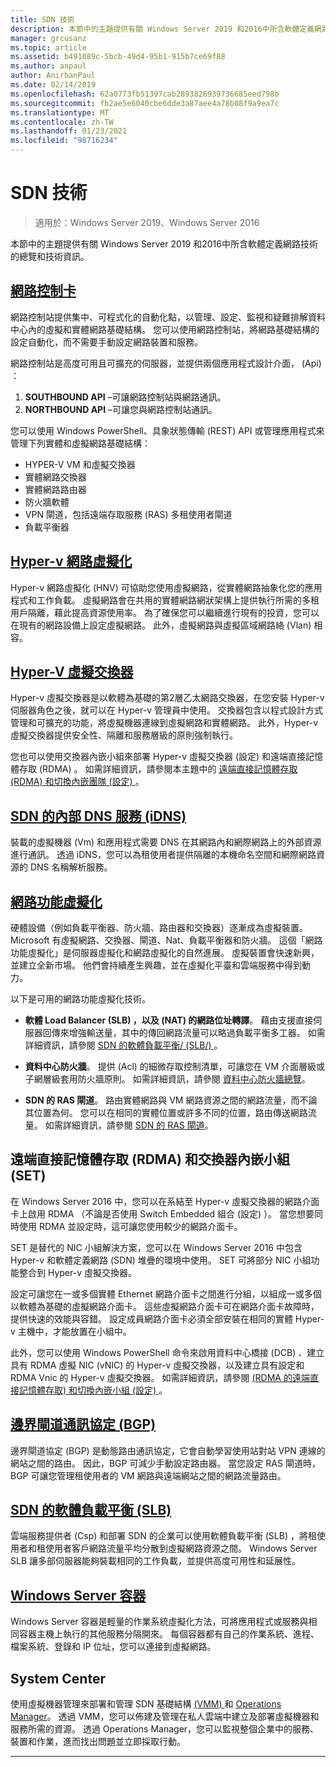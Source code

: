 ```yaml
---
title: SDN 技術
description: 本節中的主題提供有關 Windows Server 2019 和2016中所含軟體定義網路技術的總覽和技術資訊。
manager: grcusanz
ms.topic: article
ms.assetid: b491089c-5bcb-49d4-95b1-915b7ce69f88
ms.author: anpaul
author: AnirbanPaul
ms.date: 02/14/2019
ms.openlocfilehash: 62a0773fb51397cab2893826939736685eed798b
ms.sourcegitcommit: fb2ae5e6040cbe6dde3a87aee4a78b08f9a9ea7c
ms.translationtype: MT
ms.contentlocale: zh-TW
ms.lasthandoff: 01/23/2021
ms.locfileid: "98716234"
---
```

# <a name="sdn-technologies"></a>SDN 技術

>適用於：Windows Server 2019、Windows Server 2016

本節中的主題提供有關 Windows Server 2019 和2016中所含軟體定義網路技術的總覽和技術資訊。

## <a name="network-controller"></a>[網路控制卡](network-controller/Network-Controller.md)

網路控制站提供集中、可程式化的自動化點，以管理、設定、監視和疑難排解資料中心內的虛擬和實體網路基礎結構。 您可以使用網路控制站，將網路基礎結構的設定自動化，而不需要手動設定網路裝置和服務。

網路控制站是高度可用且可擴充的伺服器，並提供兩個應用程式設計介面， (Api) ：

1. **SOUTHBOUND API** –可讓網路控制站與網路通訊。
2. **NORTHBOUND API** –可讓您與網路控制站通訊。

您可以使用 Windows PowerShell、具象狀態傳輸 (REST) API 或管理應用程式來管理下列實體和虛擬網路基礎結構：

- HYPER-V VM 和虛擬交換器
- 實體網路交換器
- 實體網路路由器
- 防火牆軟體
- VPN 閘道，包括遠端存取服務 (RAS) 多租使用者閘道
- 負載平衡器

## <a name="hyper-v-network-virtualization"></a>[Hyper-v 網路虛擬化](hyper-v-network-virtualization/Hyper-V-Network-Virtualization.md)

Hyper-v 網路虛擬化 (HNV) 可協助您使用虛擬網路，從實體網路抽象化您的應用程式和工作負載。 虛擬網路會在共用的實體網路網狀架構上提供執行所需的多租用戶隔離，藉此提高資源使用率。 為了確保您可以繼續進行現有的投資，您可以在現有的網路設備上設定虛擬網路。 此外，虛擬網路與虛擬區域網路絡 (Vlan) 相容。

## <a name="hyper-v-virtual-switch"></a>[Hyper-V 虛擬交換器](../../../virtualization/hyper-v-virtual-switch/Hyper-V-Virtual-Switch.md)

Hyper-v 虛擬交換器是以軟體為基礎的第2層乙太網路交換器，在您安裝 Hyper-v 伺服器角色之後，就可以在 Hyper-v 管理員中使用。 交換器包含以程式設計方式管理和可擴充的功能，將虛擬機器連線到虛擬網路和實體網路。 此外，Hyper-v 虛擬交換器提供安全性、隔離和服務層級的原則強制執行。

您也可以使用交換器內嵌小組來部署 Hyper-v 虛擬交換器 (設定) 和遠端直接記憶體存取 (RDMA) 。 如需詳細資訊，請參閱本主題中的 [遠端直接記憶體存取 (RDMA) 和切換內嵌團隊 (設定) ](#remote-direct-memory-access-rdma-and-switch-embedded-teaming-set) 。

## <a name="internal-dns-service-idns-for-sdn"></a>[SDN 的內部 DNS 服務 (iDNS) ](Idns-for-Sdn.md)

裝載的虛擬機器 (Vm) 和應用程式需要 DNS 在其網路內和網際網路上的外部資源進行通訊。 透過 iDNS，您可以為租使用者提供隔離的本機命名空間和網際網路資源的 DNS 名稱解析服務。

## <a name="network-function-virtualization"></a>[網路功能虛擬化](network-function-virtualization/Network-Function-Virtualization.md)

硬體設備（例如負載平衡器、防火牆、路由器和交換器）逐漸成為虛擬裝置。 Microsoft 有虛擬網路、交換器、閘道、Nat、負載平衡器和防火牆。 這個「網路功能虛擬化」是伺服器虛擬化和網路虛擬化的自然進展。 虛擬裝置會快速新興，並建立全新市場。 他們會持續產生興趣，並在虛擬化平臺和雲端服務中得到動力。

以下是可用的網路功能虛擬化技術。

-   **軟體 Load Balancer (SLB) ，以及 (NAT) 的網路位址轉譯**。 藉由支援直接伺服器回傳來增強輸送量，其中的傳回網路流量可以略過負載平衡多工器。 如需詳細資訊，請參閱 [SDN 的軟體負載平衡/ (SLB/) ](network-function-virtualization/software-load-balancing-for-sdn.md)。

-   **資料中心防火牆**。 提供 (Acl) 的細微存取控制清單，可讓您在 VM 介面層級或子網層級套用防火牆原則。 如需詳細資訊，請參閱 [資料中心防火牆總覽](network-function-virtualization/Datacenter-Firewall-Overview.md)。

-   **SDN 的 RAS 閘道**。 路由實體網路與 VM 網路資源之間的網路流量，而不論其位置為何。 您可以在相同的實體位置或許多不同的位置，路由傳送網路流量。 如需詳細資訊，請參閱 [SDN 的 RAS 閘道](network-function-virtualization/RAS-Gateway-for-SDN.md)。

## <a name="remote-direct-memory-access-rdma-and-switch-embedded-teaming-set"></a>遠端直接記憶體存取 (RDMA) 和交換器內嵌小組 (SET)
在 Windows Server 2016 中，您可以在系結至 Hyper-v 虛擬交換器的網路介面卡上啟用 RDMA （不論是否使用 Switch Embedded 組合 (設定) ）。 當您想要同時使用 RDMA 並設定時，這可讓您使用較少的網路介面卡。

SET 是替代的 NIC 小組解決方案，您可以在 Windows Server 2016 中包含 Hyper-v 和軟體定義網路 (SDN) 堆疊的環境中使用。 SET 可將部分 NIC 小組功能整合到 Hyper-v 虛擬交換器。

設定可讓您在一或多個實體 Ethernet 網路介面卡之間進行分組，以組成一或多個以軟體為基礎的虛擬網路介面卡。 這些虛擬網路介面卡可在網路介面卡故障時，提供快速的效能與容錯。
設定成員網路介面卡必須全部安裝在相同的實體 Hyper-v 主機中，才能放置在小組中。

此外，您可以使用 Windows PowerShell 命令來啟用資料中心橋接 (DCB) 、建立具有 RDMA 虛擬 NIC (vNIC) 的 Hyper-v 虛擬交換器，以及建立具有設定和 RDMA Vnic 的 Hyper-v 虛擬交換器。 如需詳細資訊，請參閱 [ (RDMA 的遠端直接記憶體存取) 和切換內嵌小組 (設定) ](../../../virtualization/hyper-v-virtual-switch/rdma-and-switch-embedded-teaming.md)。

## <a name="border-gateway-protocol-bgp"></a>[邊界閘道通訊協定 (BGP)](../../../remote/remote-access/bgp/Border-Gateway-Protocol-BGP.md)

邊界閘道協定 (BGP) 是動態路由通訊協定，它會自動學習使用站對站 VPN 連線的網站之間的路由。 因此，BGP 可減少手動設定路由器。   當您設定 RAS 閘道時，BGP 可讓您管理租使用者的 VM 網路與遠端網站之間的網路流量路由。

## <a name="software-load-balancing-slb-for-sdn"></a>[SDN 的軟體負載平衡 (SLB)](network-function-virtualization/software-load-balancing-for-sdn.md)
雲端服務提供者 (Csp) 和部署 SDN 的企業可以使用軟體負載平衡 (SLB) ，將租使用者和租使用者客戶網路流量平均分散到虛擬網路資源之間。 Windows Server SLB 讓多部伺服器能夠裝載相同的工作負載，並提供高度可用性和延展性。

## <a name="windows-server-containers"></a>[Windows Server 容器](Containers/Container-networking-overview.md)

Windows Server 容器是輕量的作業系統虛擬化方法，可將應用程式或服務與相同容器主機上執行的其他服務分隔開來。 每個容器都有自己的作業系統、進程、檔案系統、登錄和 IP 位址，您可以連接到虛擬網路。

## <a name="system-center"></a>System Center

使用虛擬機器管理來部署和管理 SDN 基礎結構 [ (VMM) ](/system-center/vmm/) 和 [Operations Manager](/system-center/scom/)。 透過 VMM，您可以佈建及管理在私人雲端中建立及部署虛擬機器和服務所需的資源。  透過 Operations Manager，您可以監視整個企業中的服務、裝置和作業，進而找出問題並立即採取行動。


---